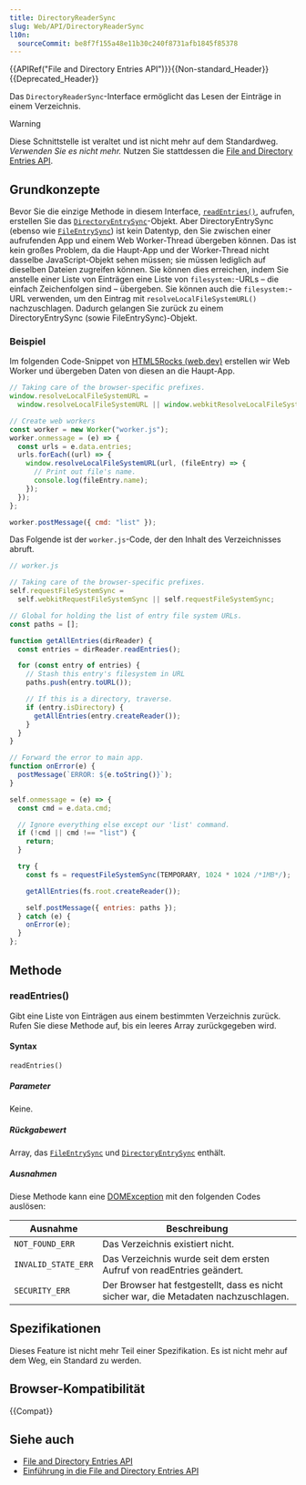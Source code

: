 ```yaml
---
title: DirectoryReaderSync
slug: Web/API/DirectoryReaderSync
l10n:
  sourceCommit: be8f7f155a48e11b30c240f8731afb1845f85378
---
```


{{APIRef("File and Directory Entries API")}}{{Non-standard_Header}}{{Deprecated_Header}}

Das `DirectoryReaderSync`-Interface ermöglicht das Lesen der Einträge in einem Verzeichnis.

> [!WARNING]
> Diese Schnittstelle ist veraltet und ist nicht mehr auf dem Standardweg.
> _Verwenden Sie es nicht mehr._ Nutzen Sie stattdessen die [File and Directory Entries API](/de/docs/Web/API/File_and_Directory_Entries_API).

## Grundkonzepte

Bevor Sie die einzige Methode in diesem Interface, [`readEntries()`](#readentries), aufrufen, erstellen Sie das [`DirectoryEntrySync`](/de/docs/Web/API/DirectoryEntrySync)-Objekt. Aber DirectoryEntrySync (ebenso wie [`FileEntrySync`](/de/docs/Web/API/FileEntrySync)) ist kein Datentyp, den Sie zwischen einer aufrufenden App und einem Web Worker-Thread übergeben können. Das ist kein großes Problem, da die Haupt-App und der Worker-Thread nicht dasselbe JavaScript-Objekt sehen müssen; sie müssen lediglich auf dieselben Dateien zugreifen können. Sie können dies erreichen, indem Sie anstelle einer Liste von Einträgen eine Liste von `filesystem:`-URLs – die einfach Zeichenfolgen sind – übergeben. Sie können auch die `filesystem:`-URL verwenden, um den Eintrag mit `resolveLocalFileSystemURL()` nachzuschlagen. Dadurch gelangen Sie zurück zu einem DirectoryEntrySync (sowie FileEntrySync)-Objekt.

### Beispiel

Im folgenden Code-Snippet von [HTML5Rocks (web.dev)](https://web.dev/articles/filesystem-sync) erstellen wir Web Worker und übergeben Daten von diesen an die Haupt-App.

```js
// Taking care of the browser-specific prefixes.
window.resolveLocalFileSystemURL =
  window.resolveLocalFileSystemURL || window.webkitResolveLocalFileSystemURL;

// Create web workers
const worker = new Worker("worker.js");
worker.onmessage = (e) => {
  const urls = e.data.entries;
  urls.forEach((url) => {
    window.resolveLocalFileSystemURL(url, (fileEntry) => {
      // Print out file's name.
      console.log(fileEntry.name);
    });
  });
};

worker.postMessage({ cmd: "list" });
```

Das Folgende ist der `worker.js`-Code, der den Inhalt des Verzeichnisses abruft.

```js
// worker.js

// Taking care of the browser-specific prefixes.
self.requestFileSystemSync =
  self.webkitRequestFileSystemSync || self.requestFileSystemSync;

// Global for holding the list of entry file system URLs.
const paths = [];

function getAllEntries(dirReader) {
  const entries = dirReader.readEntries();

  for (const entry of entries) {
    // Stash this entry's filesystem in URL
    paths.push(entry.toURL());

    // If this is a directory, traverse.
    if (entry.isDirectory) {
      getAllEntries(entry.createReader());
    }
  }
}

// Forward the error to main app.
function onError(e) {
  postMessage(`ERROR: ${e.toString()}`);
}

self.onmessage = (e) => {
  const cmd = e.data.cmd;

  // Ignore everything else except our 'list' command.
  if (!cmd || cmd !== "list") {
    return;
  }

  try {
    const fs = requestFileSystemSync(TEMPORARY, 1024 * 1024 /*1MB*/);

    getAllEntries(fs.root.createReader());

    self.postMessage({ entries: paths });
  } catch (e) {
    onError(e);
  }
};
```

## Methode

### readEntries()

Gibt eine Liste von Einträgen aus einem bestimmten Verzeichnis zurück. Rufen Sie diese Methode auf, bis ein leeres Array zurückgegeben wird.

#### Syntax

```js-nolint
readEntries()
```

##### Parameter

Keine.

##### Rückgabewert

Array, das [`FileEntrySync`](/de/docs/Web/API/FileEntrySync) und [`DirectoryEntrySync`](/de/docs/Web/API/DirectoryEntrySync) enthält.

##### Ausnahmen

Diese Methode kann eine [DOMException](/de/docs/Web/API/DOMException) mit den folgenden Codes auslösen:

| Ausnahme            | Beschreibung                                                                          |
| ------------------- | ------------------------------------------------------------------------------------- |
| `NOT_FOUND_ERR`     | Das Verzeichnis existiert nicht.                                                      |
| `INVALID_STATE_ERR` | Das Verzeichnis wurde seit dem ersten Aufruf von readEntries geändert.                |
| `SECURITY_ERR`      | Der Browser hat festgestellt, dass es nicht sicher war, die Metadaten nachzuschlagen. |

## Spezifikationen

Dieses Feature ist nicht mehr Teil einer Spezifikation. Es ist nicht mehr auf dem Weg, ein Standard zu werden.

## Browser-Kompatibilität

{{Compat}}

## Siehe auch

- [File and Directory Entries API](/de/docs/Web/API/File_and_Directory_Entries_API)
- [Einführung in die File and Directory Entries API](/de/docs/Web/API/File_and_Directory_Entries_API/Introduction)
